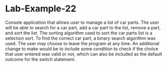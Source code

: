 # Lab-Example-22
Console application that allows user to manage a list of car parts.
The user will be able to search for a car part, add a car part to the list, remove a part,
and sort the list. The sorting algorithm used to sort the car parts list is a selection sort.
To find the correct car part, a binary search algorithm was used. The user may choose to leave 
the program at any time. An additional change to make would be to include some condition to 
check if the choice that user entered was valid or not, which can also be included as the default
outcome for the switch statement.
